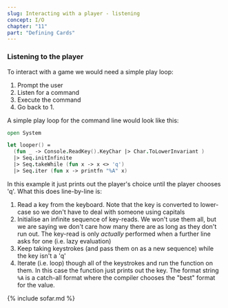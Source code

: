 ```yaml
---
slug: Interacting with a player - listening
concept: I/O
chapter: "11"
part: "Defining Cards"
---
```


### Listening to the player
To interact with a game we would need a simple play loop:
1. Prompt the user
1. Listen for a command
1. Execute the command
1. Go back to 1.

A simple play loop for the command line would look like this:
```fsharp
open System

let looper() = 
  (fun _ -> Console.ReadKey().KeyChar |> Char.ToLowerInvariant )
  |> Seq.initInfinite
  |> Seq.takeWhile (fun x -> x <> 'q')
  |> Seq.iter (fun x -> printfn "%A" x)
```
In this example it just prints out the player's choice until the player chooses 'q'.  What this does line-by-line is:
1. Read a key from the keyboard. Note that the key is converted to lower-case so we don't have to deal with someone using capitals
1. Initialise an infinite sequence of key-reads.  We won't use them all, but we are saying we don't care how many there are as long as they don't run out.  The key-read is only _actually_ performed when a further line asks for one (i.e. lazy evaluation)
1. Keep taking keystrokes (and pass them on as a new sequence) while the key isn't a 'q'
1. Iterate (i.e. loop) though all of the keystrokes and run the function on them.  In this case the function just prints out the key.  The format string `%A` is a catch-all format where the compiler chooses the "best" format for the value.


{% include sofar.md %}